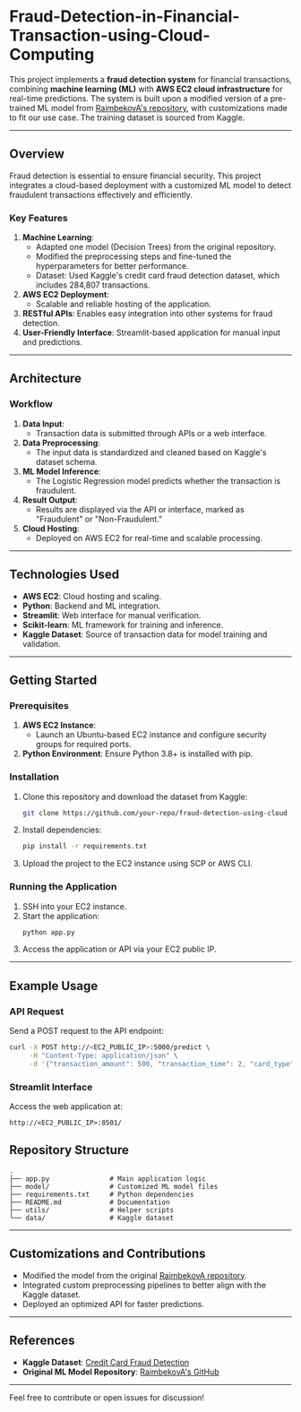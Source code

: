 # Fraud-Detection-in-Financial-Transaction-using-Cloud-Computing

This project implements a **fraud detection system** for financial transactions, combining **machine learning (ML)** with **AWS EC2 cloud infrastructure** for real-time predictions. The system is built upon a modified version of a pre-trained ML model from [RaimbekovA's repository](https://github.com/RaimbekovA/bank-card-fraud-detection-using-machine-learning.git), with customizations made to fit our use case. The training dataset is sourced from Kaggle.  

---

## Overview  
Fraud detection is essential to ensure financial security. This project integrates a cloud-based deployment with a customized ML model to detect fraudulent transactions effectively and efficiently.  

### Key Features  
1. **Machine Learning**:  
   - Adapted one model (Decision Trees) from the original repository.  
   - Modified the preprocessing steps and fine-tuned the hyperparameters for better performance.  
   - Dataset: Used Kaggle's credit card fraud detection dataset, which includes 284,807 transactions.  
2. **AWS EC2 Deployment**:  
   - Scalable and reliable hosting of the application.  
3. **RESTful APIs**: Enables easy integration into other systems for fraud detection.  
4. **User-Friendly Interface**: Streamlit-based application for manual input and predictions.  

---

## Architecture  

### Workflow  
1. **Data Input**:  
   - Transaction data is submitted through APIs or a web interface.  
2. **Data Preprocessing**:  
   - The input data is standardized and cleaned based on Kaggle's dataset schema.  
3. **ML Model Inference**:  
   - The Logistic Regression model predicts whether the transaction is fraudulent.  
4. **Result Output**:  
   - Results are displayed via the API or interface, marked as "Fraudulent" or "Non-Fraudulent."  
5. **Cloud Hosting**:  
   - Deployed on AWS EC2 for real-time and scalable processing.  

---

## Technologies Used  

- **AWS EC2**: Cloud hosting and scaling.  
- **Python**: Backend and ML integration.  
- **Streamlit**: Web interface for manual verification.  
- **Scikit-learn**: ML framework for training and inference.  
- **Kaggle Dataset**: Source of transaction data for model training and validation.  

---

## Getting Started  

### Prerequisites  
1. **AWS EC2 Instance**:  
   - Launch an Ubuntu-based EC2 instance and configure security groups for required ports.  
2. **Python Environment**: Ensure Python 3.8+ is installed with pip.  

### Installation  
1. Clone this repository and download the dataset from Kaggle:  
   ```bash  
   git clone https://github.com/your-repo/fraud-detection-using-cloud  
   ```  
2. Install dependencies:  
   ```bash  
   pip install -r requirements.txt  
   ```  
3. Upload the project to the EC2 instance using SCP or AWS CLI.  

### Running the Application  
1. SSH into your EC2 instance.  
2. Start the application:  
   ```bash  
   python app.py  
   ```  
3. Access the application or API via your EC2 public IP.  

---

## Example Usage  

### API Request  
Send a POST request to the API endpoint:  
```bash  
curl -X POST http://<EC2_PUBLIC_IP>:5000/predict \
     -H "Content-Type: application/json" \
     -d '{"transaction_amount": 500, "transaction_time": 2, "card_type": "debit"}'  
```  

### Streamlit Interface  
Access the web application at:  
```plaintext  
http://<EC2_PUBLIC_IP>:8501/  
```  


## Repository Structure  
```plaintext  
.  
├── app.py               # Main application logic  
├── model/               # Customized ML model files  
├── requirements.txt     # Python dependencies  
├── README.md            # Documentation  
├── utils/               # Helper scripts  
└── data/                # Kaggle dataset  
```  

---

## Customizations and Contributions  
- Modified the model from the original [RaimbekovA repository](https://github.com/RaimbekovA/bank-card-fraud-detection-using-machine-learning.git).  
- Integrated custom preprocessing pipelines to better align with the Kaggle dataset.  
- Deployed an optimized API for faster predictions.  

---

## References  
- **Kaggle Dataset**: [Credit Card Fraud Detection](https://www.kaggle.com/datasets/mlg-ulb/creditcardfraud)  
- **Original ML Model Repository**: [RaimbekovA's GitHub](https://github.com/RaimbekovA/bank-card-fraud-detection-using-machine-learning.git)  

--- 

Feel free to contribute or open issues for discussion!

